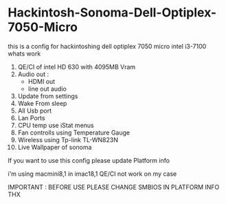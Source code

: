 # Hackintosh-Sonoma-Dell-Optiplex-7050-Micro
 this is a config for hackintoshing dell optiplex 7050 micro intel i3-7100
whats work 

1. QE/CI of intel HD 630 with 4095MB Vram
2. Audio out :
    -  HDMI out
    -  line out audio
3. Update from settings
4. Wake From sleep
5. All Usb port
6. Lan Ports
7. CPU temp use iStat menus
6. Fan controlls using Temperature Gauge
8. Wireless using Tp-link TL-WN823N
9. Live Wallpaper of sonoma

If you want to use this config please update Platform info

i'm using macmini8,1 in imac18,1 QE/CI not work on my case

IMPORTANT : BEFORE USE PLEASE CHANGE SMBIOS IN PLATFORM INFO THX